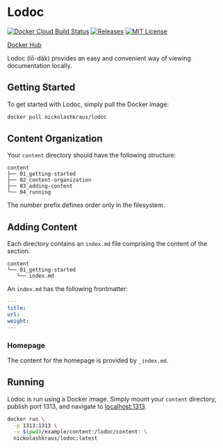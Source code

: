 # Lodoc

[![Docker Cloud Build Status](https://img.shields.io/docker/cloud/build/nickolashkraus/lodoc?color=blue)](https://cloud.docker.com/u/nickolashkraus/repository/docker/nickolashkraus/lodoc)
[![Releases](https://img.shields.io/github/v/release/NickolasHKraus/lodoc?color=blue)](https://github.com/NickolasHKraus/lodoc/releases)
[![MIT License](https://img.shields.io/badge/license-MIT-blue.svg)](https://github.com/NickolasHKraus/lodoc/blob/master/LICENSE)

[Docker Hub](https://cloud.docker.com/u/nickolashkraus/repository/docker/nickolashkraus/lodoc)

Lodoc (lō-däk) provides an easy and convenient way of viewing documentation locally.

## Getting Started

To get started with Lodoc, simply pull the Docker image:

```bash
docker pull nickolashkraus/lodoc
```

## Content Organization

Your `content` directory should have the following structure:

```
content
├── 01_getting-started
├── 02_content-organization
├── 03_adding-content
└── 04_running
```

The number prefix defines order only in the filesystem.

## Adding Content

Each directory contains an `index.md` file comprising the content of the section.

```
content
└── 01_getting-started
   └── index.md
```

An `index.md` has the following frontmatter:

```yaml
---
title:
url:
weight:
---
```

### Homepage

The content for the homepage is provided by `_index.md`.

## Running

Lodoc is run using a Docker image. Simply mount your `content` directory, publish port 1313, and navigate to [localhost:1313](https://localhost:1313).

```bash
docker run \
  -p 1313:1313 \
  -v $(pwd)/example/content:/lodoc/content: \
  nickolashkraus/lodoc:latest
```
